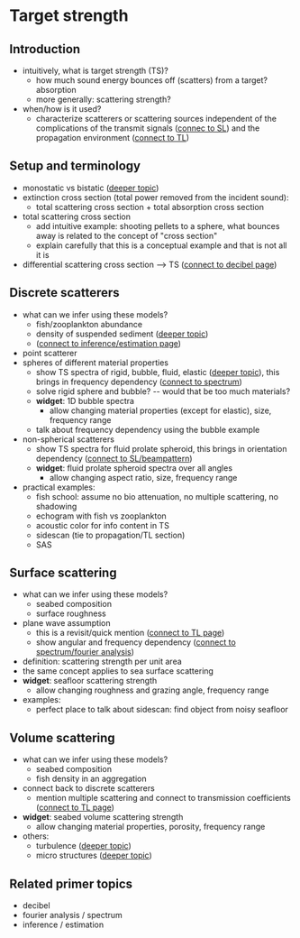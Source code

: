 # Target strength


## Introduction
- intuitively, what is target strength (TS)? 
    - how much sound energy bounces off (scatters) from a target? 
absorption
    - more generally: scattering strength?
- when/how is it used?
    - characterize scatterers or scattering sources independent of the complications of the transmit signals ([connec to SL]()) and the propagation environment ([connect to TL]())


## Setup and terminology
- monostatic vs bistatic ([deeper topic]())
- extinction cross section (total power removed from the incident sound):
    - total scattering cross section + total absorption cross section
- total scattering cross section
  - add intuitive example: shooting pellets to a sphere, what bounces away is related to the concept of "cross section"
  - explain carefully that this is a conceptual example and that is not all it is
- differential scattering cross section --> TS ([connect to decibel page]())


## Discrete scatterers
- what can we infer using these models?
    - fish/zooplankton abundance
    - density of suspended sediment ([deeper topic]())
    - ([connect to inference/estimation page]())
- point scatterer
- spheres of different material properties
    - show TS spectra of rigid, bubble, fluid, elastic ([deeper topic]()), this brings in frequency dependency ([connect to spectrum]())
    - solve rigid sphere and bubble? -- would that be too much materials?
    - **widget**: 1D bubble spectra
        - allow changing material properties (except for elastic), size, frequency range
    - talk about frequency dependency using the bubble example
- non-spherical scatterers
    - show TS spectra for fluid prolate spheroid, this brings in orientation dependency ([connect to SL/beampattern]())
    - **widget**: fluid prolate spheroid spectra over all angles
        - allow changing aspect ratio, size, frequency range
- practical examples:
    - fish school: assume no bio attenuation, no multiple scattering, no shadowing
    - echogram with fish vs zooplankton
    - acoustic color for info content in TS
    - sidescan (tie to propagation/TL section)
    - SAS


## Surface scattering
- what can we infer using these models?
    - seabed composition
    - surface roughness
- plane wave assumption
    - this is a revisit/quick mention ([connect to TL page]())
    - show angular and frequency dependency ([connect to spectrum/fourier analysis]())
- definition: scattering strength per unit area
- the same concept applies to sea surface scattering
- **widget**: seafloor scattering strength
    - allow changing roughness and grazing angle, frequency range
- examples:
    - perfect place to talk about sidescan: find object from noisy seafloor


## Volume scattering
- what can we infer using these models?
    - seabed composition
    - fish density in an aggregation
- connect back to discrete scatterers
    - mention multiple scattering and connect to transmission coefficients ([connect to TL page]())
- **widget**: seabed volume scattering strength
    - allow changing material properties, porosity, frequency range
- others:
    - turbulence ([deeper topic]())
    - micro structures ([deeper topic]())




## Related primer topics
- decibel
- fourier analysis / spectrum
- inference / estimation